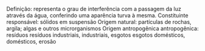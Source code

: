 Definição: representa o grau de interferência com a passagem da luz através da água, conferindo uma aparência turva à mesma. Constituinte responsável: sólidos em suspensão Origem natural: partículas de rochas, argila; algas e outros microrganismos Origem antropogênica antropogênica: resíduos resíduos industriais, industriais, esgotos esgotos domésticos, domésticos, erosão